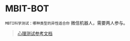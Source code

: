 # MBIT-BOT

`MBTI科学测试：哪种类型的异性适合你` 微信机器人，需要两人参与。

> [心理测试参考文档](https://jerkwin.github.io/2015/08/27/MBTI%E7%A7%91%E5%AD%A6%E6%B5%8B%E8%AF%95-%E5%93%AA%E7%A7%8D%E7%B1%BB%E5%9E%8B%E7%9A%84%E5%BC%82%E6%80%A7%E9%80%82%E5%90%88%E4%BD%A0/)
